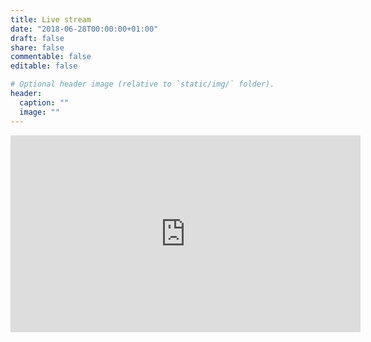 ```yaml
---
title: Live stream
date: "2018-06-28T00:00:00+01:00"
draft: false
share: false
commentable: false
editable: false

# Optional header image (relative to `static/img/` folder).
header:
  caption: ""
  image: ""
---
```


<iframe width="560" height="315" src="https://www.youtube.com/embed/CV4JPK1aF8Q?controls=0" frameborder="0" allow="accelerometer; autoplay; encrypted-media; gyroscope; picture-in-picture" allowfullscreen></iframe>

